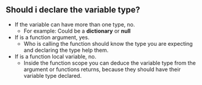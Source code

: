 ## Should i declare the variable type?

* If the variable can have more than one type, no.
  * For example: Could be a **dictionary** or **null**
* If is a function argument, yes.
  * Who is calling the function should know the type you are expecting and declaring the type help them.
* If is a function local variable, no.
  * Inside the function scope you can deduce the variable type from the argument or functions returns, because they should have their variable type declared.
